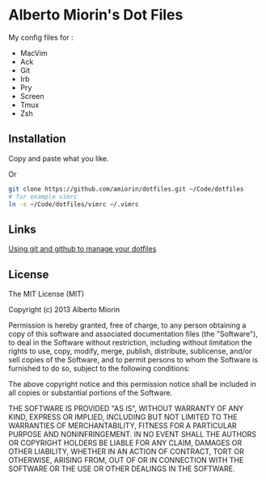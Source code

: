 # Alberto Miorin's Dot Files
My config files for :

* MacVim
* Ack
* Git
* Irb
* Pry
* Screen
* Tmux
* Zsh

## Installation
Copy and paste what you like.

Or
```bash
git clone https://github.com/amiorin/dotfiles.git ~/Code/dotfiles
# for example vimrc
ln -s ~/Code/dotfiles/vimrc ~/.vimrc
```

## Links
[Using git and github to manage your dotfiles](http://blog.smalleycreative.com/tutorials/using-git-and-github-to-manage-your-dotfiles/)

## License

The MIT License (MIT)

Copyright (c) 2013 Alberto Miorin

Permission is hereby granted, free of charge, to any person obtaining a copy of this software and associated documentation files (the "Software"), to deal in the Software without restriction, including without limitation the rights to use, copy, modify, merge, publish, distribute, sublicense, and/or sell copies of the Software, and to permit persons to whom the Software is furnished to do so, subject to the following conditions:

The above copyright notice and this permission notice shall be included in all copies or substantial portions of the Software.

THE SOFTWARE IS PROVIDED "AS IS", WITHOUT WARRANTY OF ANY KIND, EXPRESS OR IMPLIED, INCLUDING BUT NOT LIMITED TO THE WARRANTIES OF MERCHANTABILITY, FITNESS FOR A PARTICULAR PURPOSE AND NONINFRINGEMENT. IN NO EVENT SHALL THE AUTHORS OR COPYRIGHT HOLDERS BE LIABLE FOR ANY CLAIM, DAMAGES OR OTHER LIABILITY, WHETHER IN AN ACTION OF CONTRACT, TORT OR OTHERWISE, ARISING FROM, OUT OF OR IN CONNECTION WITH THE SOFTWARE OR THE USE OR OTHER DEALINGS IN THE SOFTWARE.
